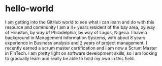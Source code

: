 # hello-world
I am getting into the GitHub world to see what i can learn and do with this resource and community
I am a 4+ years resident of the bay area, by way of Houston, by way of Philadelphia, by way of Lagos, Nigeria. I have a background in Management Information Systems, with about 8 years experience in Business analysis and 2 years of project management. I recently earned a scrum master certification and i am now a Scrum Master in FinTech. I am pretty light on software development skills, so i am looking to gradually learn and really be able to hold my own in this field.
